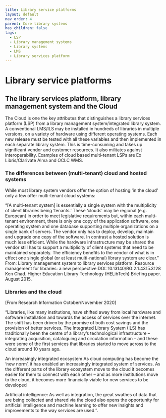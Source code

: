 ```yaml
---
title: Library service platforms
layout: default
nav_order: 4
parent: Core library systems
has_children: false
tags:
  - LSP
  - Library management systems
  - Library systems
  - LMS
  - Library services platform
---
```


# Library service platforms

## The library services platform, library management system and the Cloud

The Cloud is one the key attributes that distinguishes a library services platform (LSP) from a library management system/integrated library system. A conventional LMS/ILS may be installed in hundreds of libraries in multiple versions, on a variety of hardware using different operating systems. Each new release must be tested with all these variables and then implemented in each separate library system. This is time-consuming and takes up significant vendor and customer resources. It also militates against interoperability. Examples of cloud based multi-tenant LSPs are Ex Libris/Clarivate Alma and OCLC WMS.

### The differences between (multi-tenant) cloud and hosted systems

While most library system vendors offer the option of hosting ‘in the cloud’ only a few offer multi-tenant cloud systems:

“\[A multi-tenant system] is essentially a single system with the multiplicity of client libraries being ‘tenants.’ These ‘clouds’ may be regional (e.g. European) in order to meet legislative requirements but, within each multi-tenant environment, there is only one copy of the application software, one operating system and one database supporting multiple organizations on a single bank of servers. The vendor only has to deploy, develop, maintain and upgrade one copy of the software. In contrast a hosted solution is much less efficient. While the hardware infrastructure may be shared the vendor still has to support a multiplicity of client systems that need to be maintained separately. The efficiency benefits to the vendor of what is in effect one single global (or at least multi-national) library system are clear.” From: Library management system to library services platform. Resource management for libraries: a new perspective DOI: 10.13140/RG.2.1.4315.3128 Ken Chad. Higher Education Library Technology (HELibTech) Briefing paper. August 2015.

### Libraries and the cloud

\[From Research Information October/November 2020]

“Libraries, like many institutions, have shifted away from local hardware and software installation and towards the access of services over the internet. The shift has been driven by the promise of both cost savings and the provision of better services. The Integrated Library System (ILS) has traditionally been the centre of a library’s technological infrastructure – integrating acquisition, cataloguing and circulation information – and these were some of the first services that libraries started to move across to the cloud around 10 years ago.

An increasingly integrated ecosystem As cloud computing has become the ‘new norm’, it has enabled an increasingly integrated system of services. As the different parts of the library ecosystem move to the cloud it becomes easier for them to connect with each other – and as more institutions move to the cloud, it becomes more financially viable for new services to be developed

Artificial intelligence: As well as integration, the great swathes of data that are being collected and shared via the cloud also opens the opportunity for artificial intelligence and machine learning to offer new insights and improvements to the way services are used.”.
